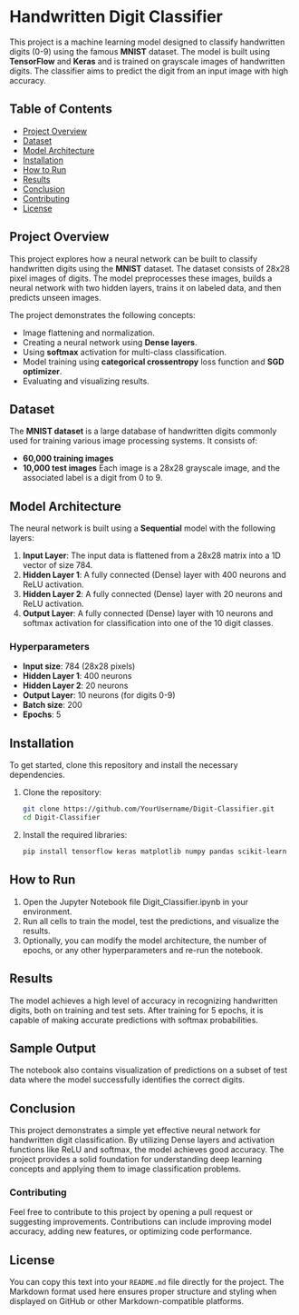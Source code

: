 # Handwritten Digit Classifier

This project is a machine learning model designed to classify handwritten digits (0-9) using the famous **MNIST** dataset. The model is built using **TensorFlow** and **Keras** and is trained on grayscale images of handwritten digits. The classifier aims to predict the digit from an input image with high accuracy.

## Table of Contents

- [Project Overview](#project-overview)
- [Dataset](#dataset)
- [Model Architecture](#model-architecture)
- [Installation](#installation)
- [How to Run](#how-to-run)
- [Results](#results)
- [Conclusion](#conclusion)
- [Contributing](#contributing)
- [License](#license)

## Project Overview

This project explores how a neural network can be built to classify handwritten digits using the **MNIST** dataset. The dataset consists of 28x28 pixel images of digits. The model preprocesses these images, builds a neural network with two hidden layers, trains it on labeled data, and then predicts unseen images.

The project demonstrates the following concepts:
- Image flattening and normalization.
- Creating a neural network using **Dense layers**.
- Using **softmax** activation for multi-class classification.
- Model training using **categorical crossentropy** loss function and **SGD optimizer**.
- Evaluating and visualizing results.

## Dataset

The **MNIST dataset** is a large database of handwritten digits commonly used for training various image processing systems. It consists of:
- **60,000 training images**
- **10,000 test images**
Each image is a 28x28 grayscale image, and the associated label is a digit from 0 to 9.

## Model Architecture

The neural network is built using a **Sequential** model with the following layers:
1. **Input Layer**: The input data is flattened from a 28x28 matrix into a 1D vector of size 784.
2. **Hidden Layer 1**: A fully connected (Dense) layer with 400 neurons and ReLU activation.
3. **Hidden Layer 2**: A fully connected (Dense) layer with 20 neurons and ReLU activation.
4. **Output Layer**: A fully connected (Dense) layer with 10 neurons and softmax activation for classification into one of the 10 digit classes.

### Hyperparameters
- **Input size**: 784 (28x28 pixels)
- **Hidden Layer 1**: 400 neurons
- **Hidden Layer 2**: 20 neurons
- **Output Layer**: 10 neurons (for digits 0-9)
- **Batch size**: 200
- **Epochs**: 5

## Installation

To get started, clone this repository and install the necessary dependencies.

1. Clone the repository:
   ```bash
   git clone https://github.com/YourUsername/Digit-Classifier.git
   cd Digit-Classifier
   ```
2. Install the required libraries:
   ```bash
   pip install tensorflow keras matplotlib numpy pandas scikit-learn
   ```
## **How to Run**
1. Open the Jupyter Notebook file Digit_Classifier.ipynb in your environment.
2. Run all cells to train the model, test the predictions, and visualize the results.
3. Optionally, you can modify the model architecture, the number of epochs, or any other hyperparameters and re-run the notebook.

## **Results**
The model achieves a high level of accuracy in recognizing handwritten digits, both on training and test sets. After training for 5 epochs, it is capable of making accurate predictions with softmax probabilities.

## **Sample Output**
The notebook also contains visualization of predictions on a subset of test data where the model successfully identifies the correct digits.

## **Conclusion**
This project demonstrates a simple yet effective neural network for handwritten digit classification. By utilizing Dense layers and activation functions like ReLU and softmax, the model achieves good accuracy. The project provides a solid foundation for understanding deep learning concepts and applying them to image classification problems.

### Contributing
Feel free to contribute to this project by opening a pull request or suggesting improvements. Contributions can include improving model accuracy, adding new features, or optimizing code performance.

## **License**

You can copy this text into your `README.md` file directly for the project. The Markdown format used here ensures proper structure and styling when displayed on GitHub or other Markdown-compatible platforms.

